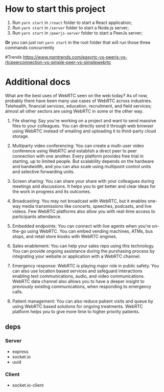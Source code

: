 # How to start this project
1. Run `yarn start` in `/react` folder to start a React application;
2. Run `yarn start` in `/server` folder to start a Node.js server;
3. Run `yarn start` in `/peerjs-server` folder to start a PeerJs server;

**Or** you can just run `yarn start` in the root folder that will run those three commands concurrently

#Trends
https://www.npmtrends.com/easyrtc-vs-peerjs-vs-rtcpeerconnection-vs-simple-peer-vs-simplewebrtc

# Additional docs
What are the best uses of WebRTC seen on the web today?
As of now, probably there have been many use cases of WebRTC across industries. Telehealth, financial services, education, recruitment, and field services; almost all other sectors are using WebRTC in some or the other way.

1. File sharing: Say you're working on a project and want to send massive files to your colleagues. You can directly send it through web browser using WebRTC instead of emailing and uploading it to third-party cloud storage.

2. Multiparty video conferencing: You can create a multi-user video conference using WebRTC and establish a direct peer to peer connection with one another. Every platform provides free trial in starting, up to limited people. But scalability depends on the hardware and bandwidth, and you can also scale using multipoint control units and selective forwarding units.

3. Screen sharing: You can share your share with your colleagues during meetings and discussions. It helps you to get better and clear ideas for the work in progress and its outcomes.

4. Broadcasting: You may not broadcast with WebRTC, but it enables one-way media transmissions like concerts, speeches, podcasts, and live videos. Few WebRTC platforms also allow you with real-time access to participants attendance.

5. Embedded endpoints: You can connect with live agents when you're on-the-go using WebRTC. You can embed vending machines, ATMs, bus stops, and retail store kiosks with WebRTC engines.

6. Sales enablement: You can help your sales reps using this technology. You can provide ongoing assistance during the purshasing process by integrating your website or application with a WebRTC channel.

7. Emergency response: WebRTC is playing major role in public safety. You can also use location based services and safeguard interactions enabling text communications, audio, and video communications. WebRTC data channel also allows you to have a deeper insight to previously existing communications, when responding to emergency calls.

8. Patient management: You can also reduce patient visits and queue by using WebRTC based solutions for ongoing treatments. WebRTC platform helps you to give more time to higher priority patients.

## deps

### Server
- express
- socket.io
- uuid

### Client
- socket.io-client
